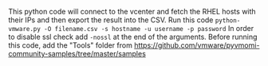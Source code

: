 This python code will connect to the vcenter and fetch the RHEL hosts with their IPs and then export the result into the CSV.
Run this code ``python-vmware.py -O filename.csv -s hostname -u username -p password``
In order to disable ssl check add ``-nossl`` at the end of the arguments.
Before running this code, add the "Tools" folder from 
https://github.com/vmware/pyvmomi-community-samples/tree/master/samples

